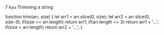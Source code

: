 7 kyu
Trimming a string

function trim(arr, size) {
let arr1 = arr.slice(0, size);
let arr2 = arr.slice(0, size-3);
  if(size >= arr.length) return arr1;
  if(arr.length <= 3) return arr1 + '...';
  if(size < arr.length) return arr2 + '...';
}
